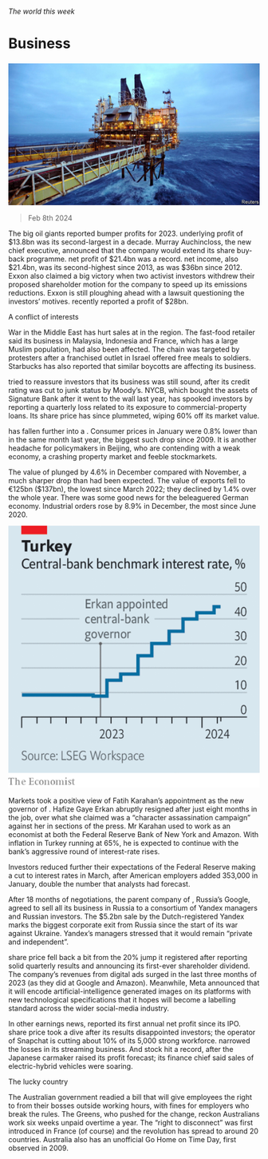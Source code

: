 ###### The world this week

# Business 

#####  

![image](images/20240210_WWP502.jpg) 

> Feb 8th 2024 

The big oil giants reported bumper profits for 2023.  underlying profit of $13.8bn was its second-largest in a decade. Murray Auchincloss, the new chief executive, announced that the company would extend its share buy-back programme. net profit of $21.4bn was a record.  net income, also $21.4bn, was its second-highest since 2013, as was  $36bn since 2012. Exxon also claimed a big victory when two activist investors withdrew their proposed shareholder motion for the company to speed up its emissions reductions. Exxon is still ploughing ahead with a lawsuit questioning the investors’ motives.  recently reported a profit of $28bn.

A conflict of interests

War in the Middle East has hurt sales at  in the region. The fast-food retailer said its business in Malaysia, Indonesia and France, which has a large Muslim population, had also been affected. The chain was targeted by protesters after a franchised outlet in Israel offered free meals to soldiers. Starbucks has also reported that similar boycotts are affecting its business. 

 tried to reassure investors that its business was still sound, after its credit rating was cut to junk status by Moody’s. NYCB, which bought the assets of Signature Bank after it went to the wall last year, has spooked investors by reporting a quarterly loss related to its exposure to commercial-property loans. Its share price has since plummeted, wiping 60% off its market value. 

 has fallen further into a . Consumer prices in January were 0.8% lower than in the same month last year, the biggest such drop since 2009. It is another headache for policymakers in Beijing, who are contending with a weak economy, a crashing property market and feeble stockmarkets.

The value of  plunged by 4.6% in December compared with November, a much sharper drop than had been expected. The value of exports fell to €125bn ($137bn), the lowest since March 2022; they declined by 1.4% over the whole year. There was some good news for the beleaguered German economy. Industrial orders rose by 8.9% in December, the most since June 2020. 

![image](images/20240210_WWC324.png) 


Markets took a positive view of Fatih Karahan’s appointment as the new governor of . Hafize Gaye Erkan abruptly resigned after just eight months in the job, over what she claimed was a “character assassination campaign” against her in sections of the press. Mr Karahan used to work as an economist at both the Federal Reserve Bank of New York and Amazon. With inflation in Turkey running at 65%, he is expected to continue with the bank’s aggressive round of interest-rate rises. 

Investors reduced further their expectations of the Federal Reserve making a cut to interest rates in March, after American employers added 353,000 in January, double the number that analysts had forecast. 

After 18 months of negotiations, the parent company of , Russia’s Google, agreed to sell all its business in Russia to a consortium of Yandex managers and Russian investors. The $5.2bn sale by the Dutch-registered Yandex marks the biggest corporate exit from Russia since the start of its war against Ukraine. Yandex’s managers stressed that it would remain “private and independent”. 

 share price fell back a bit from the 20% jump it registered after reporting solid quarterly results and announcing its first-ever shareholder dividend. The company’s revenues from digital ads surged in the last three months of 2023 (as they did at Google and Amazon). Meanwhile, Meta announced that it will encode artificial-intelligence generated images on its platforms with new technological specifications that it hopes will become a labelling standard across the wider social-media industry. 

In other earnings news, reported its first annual net profit since its IPO.  share price took a dive after its results disappointed investors; the operator of Snapchat is cutting about 10% of its 5,000 strong workforce.  narrowed the losses in its streaming business. And  stock hit a record, after the Japanese carmaker raised its profit forecast; its finance chief said sales of electric-hybrid vehicles were soaring. 

The lucky country

The Australian government readied a bill that will give employees the right to  from their bosses outside working hours, with fines for employers who break the rules. The Greens, who pushed for the change, reckon Australians work six weeks unpaid overtime a year. The “right to disconnect” was first introduced in France (of course) and the revolution has spread to around 20 countries. Australia also has an unofficial Go Home on Time Day, first observed in 2009. 

